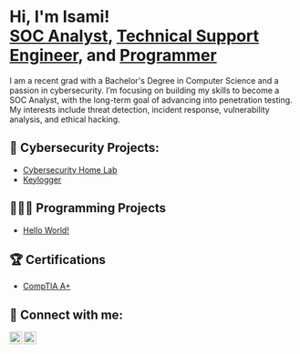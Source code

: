 <h1>Hi, I'm Isami! <br/><a href="https://www.linkedin.com/in/isamitakeuchi/">SOC Analyst</a>, <a href="https://www.linkedin.com/in/isamitakeuchi/">Technical Support Engineer</a>, and <a href="https://github.com/isamitakeuchi">Programmer</a></h1>
I am a recent grad with a Bachelor's Degree in Computer Science and a passion in cybersecurity. I’m focusing on building my skills to become a SOC Analyst, with the long-term goal of advancing into penetration testing. My interests include threat detection, incident response, vulnerability analysis, and ethical hacking.



<h2>🪪 Cybersecurity Projects:</h2>

- [Cybersecurity Home Lab](https://github.com/isamitakeuchi/CybersecurityHomeLab)
- [Keylogger](https://github.com/isamitakeuchi/LABURL)


<h2>👨🏽‍💻 Programming Projects</h2>

- [Hello World!](https://github.com/isamitakeuchi/LABURL)

<h2>🏆 Certifications</h2>

- [CompTIA A+](https://www.credly.com/badges/73b299d0-4339-4b16-aa00-a9296d09721a/public_url)  


<h2> 🤳 Connect with me:</h2>

[<img target="_blank" align="left" alt="IsamiTakeuchi | LinkedIn" width="22px" src="https://cdn.jsdelivr.net/gh/tandpfun/skill-icons@main/icons/LinkedIn.svg" />][linkedin]
[<img align="left" alt="IsamiTakeuchi | Instagram" width="22px" src="https://cdn.jsdelivr.net/gh/tandpfun/skill-icons@main/icons/Instagram.svg" />][instagram]

[linkedin]: https://linkedin.com/in/isamitakeuchi
[instagram]: https://www.instagram.com/isamitakeuchi/


<!--
**isamitakeuchi/isamitakeuchi** is a ✨ _special_ ✨ repository because its `README.md` (this file) appears on your GitHub profile.

Here are some ideas to get you started:

- 🔭 I’m currently working on ...
- 🌱 I’m currently learning ...
- 👯 I’m looking to collaborate on ...
- 🤔 I’m looking for help with ...
- 💬 Ask me about ...
- 📫 How to reach me: ...
- 😄 Pronouns: ...
- ⚡ Fun fact: ...
-->
